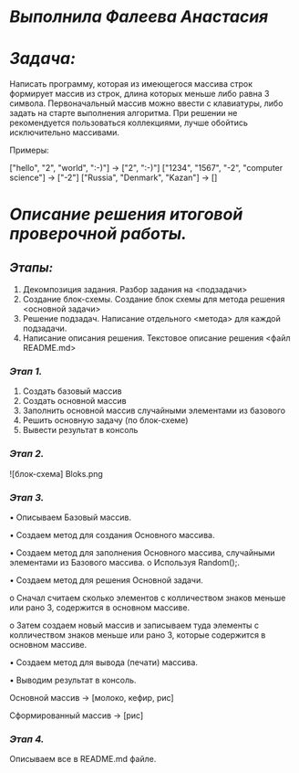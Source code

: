 # *Выполнила Фалеева Анастасия*

# ***Задача:*** 

Написать программу, которая из имеющегося массива строк формирует массив из строк, длина которых меньше либо равна 3 символа. Первоначальный массив можно ввести с клавиатуры, либо задать на старте выполнения алгоритма. При решении не рекомендуется пользоваться коллекциями, лучше обойтись исключительно массивами.


Примеры:

["hello", "2", "world", ":-)"] -> ["2", ":-)"]
["1234", "1567", "-2", "computer science"] -> ["-2"]
["Russia", "Denmark", "Kazan"] -> []


# ***Описание решения итоговой проверочной работы.***

## ***Этапы:***
1.	Декомпозиция задания. Разбор задания на <подзадачи>
2.	Создание блок-схемы. Создание блок схемы для метода решения <основной задачи>
3.	Решение подзадач. Написание отдельного <метода> для каждой подзадачи.
4.	Написание описания решения. Текстовое описание решения <файл README.md>

### ***Этап 1.***

1. Создать базовый массив
2. Создать основной массив
3. Заполнить основной массив случайными элементами из базового
4. Решить основную задачу (по блок-схеме)
5. Вывести результат в консоль

### ***Этап 2.***
![блок-схема] Bloks.png

### ***Этап 3.***

•	Описываем Базовый массив.

•	Создаем метод для создания Основного массива.

•	Создаем метод для заполнения Основного массива, случайными элементами из Базового массива.
o	Используя Random();.

•	Создаем метод для решения Основной задачи.

o	Сначал считаем сколько элементов с колличеством знаков меньше или рано 3, содержится в основном массиве.

o	Затем создаем новый массив и записываем туда элементы с колличеством знаков меньше или рано 3, которые содержится в основном массиве.

•	Создаем метод для вывода (печати) массива.

•	Выводим результат в консоль.

Основной массив -> [молоко, кефир, рис]

Сформированный массив -> [рис]

### ***Этап 4.***

Описываем все в README.md файле.

